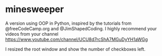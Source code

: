 # minesweeper

A version using OOP in Python, inspired by the tutorials from @freeCodeCamp.org and @JimShapedCoding.
I highly recommend your videos from your channel
https://www.youtube.com/channel/UCU8d7rcShA7MGuDyYH1aWGg

I resized the root window and show the number of checkboxes left.
